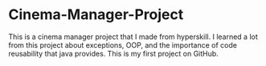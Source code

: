 # Cinema-Manager-Project
This is a cinema manager project that I made from hyperskill. 
I learned a lot from this project about exceptions, OOP, and the importance of code reusability that java provides. 
This is my first project on GitHub.

